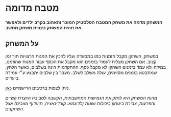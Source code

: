 # מטבח מדומה

**המשחק מדמה את משחק המטבח הפלסטיק המוכר והאהוב בקרב ילדים ולאפשר את חווית המשחק בצורת משחק מחשב.** 

## על המשחק
במשחק, השחקן מקבל הזמנות כמו במסעדה ועליו להכין את המנות הרצויות תוך זמן קצוב. אם השחקן מצליח לעמוד בזמנים הוא מקבל את הכסף עבור המנות שהוזמנו, במידה ולא עמד בזמנים השחקן לא מקבל כסף. ההתקדמות הינה בשלבים, כאשר הלחץ, שמתבטא בזמנים מסוימים, עולה משלב לשלב. מעבר בין שלבים יתבצע ע״י עמידה ביעדים.

ניתן לצפות ברכיבים הרישמיים [כאן](https://github.com/Game-Dev-RDA/ImaginaryKitchen/blob/main/formal-elements.md).

*מהות המשחק היא לחזק את הגמישות המחשבתית, הקשבה לסביבה היוצרת קשיים והפרעות, צבירת ביטחון ביכולות שונות (לדוגמא: קורדינאציה, תיעדוף מצבים) אצל השחקנים.*

